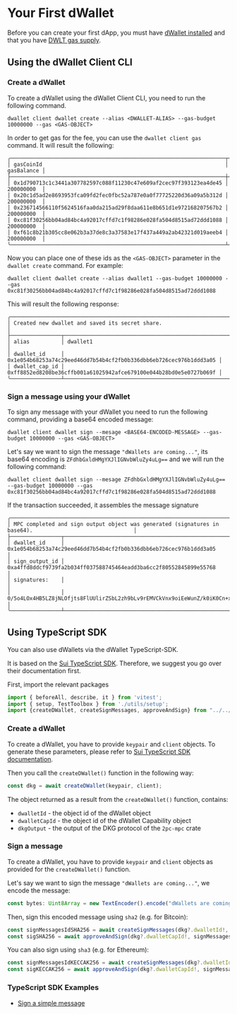 # Your First dWallet

Before you can create your first dApp, you must have [dWallet installed](install-dwallet.mdx) and that you have [DWLT gas supply](./get-tokens).

## Using the dWallet Client CLI
### Create a dWallet

To create a dWallet using the dWallet Client CLI, you need to run the following command.
```shell
dwallet client dwallet create --alias <DWALLET-ALIAS> --gas-budget 10000000 --gas <GAS-OBJECT>
```

In order to get gas for the fee, you can use the `dwallet client gas` command. It will result the following:

```shell
╭────────────────────────────────────────────────────────────────────┬────────────╮
│ gasCoinId                                                          │ gasBalance │
├────────────────────────────────────────────────────────────────────┼────────────┤
│ 0x1d790713c1c3441a307782597c088f11230c47e609af2cec97f393123ea4de45 │ 200000000  │
│ 0x20c1d5ad2e8693953fca09fd2fec0fbc52a787e0a0f77725220d36a09a5b312d │ 200000000  │
│ 0x236714566110f5624516faa0da215ad29f8daa611e8b651d1e972168207567b2 │ 200000000  │
│ 0xc81f30256bb04ad84bc4a92017cffd7c1f98286e028fa504d8515ad72ddd1088 │ 200000000  │
│ 0xf61c8b21b305cc8e062b3a37de8c3a37583e17f437a449a2ab42321d019aeeb4 │ 200000000  │
╰────────────────────────────────────────────────────────────────────┴────────────╯
```

Now you can place one of these ids as the `<GAS-OBJECT>` parameter in the `dwallet create` command.
For example:

```shell
dwallet client dwallet create --alias dwallet1 --gas-budget 10000000 --gas 0xc81f30256bb04ad84bc4a92017cffd7c1f98286e028fa504d8515ad72ddd1088
```

This will result the following response:

```shell
╭─────────────────────────────────────────────────────────────────────────────────────╮
│ Created new dwallet and saved its secret share.                                     │
├────────────────┬────────────────────────────────────────────────────────────────────┤
│ alias          │ dwallet1                                                           │
│ dwallet_id     │ 0x1e054b68253a74c29eed46dd7b54b4cf2fb0b336dbb6eb726cec976b1ddd3a05 │
│ dwallet_cap_id │ 0xff8852ed8208be36cffb001a61025942afce679100e044b28bd0e5e0727b069f │
╰────────────────┴────────────────────────────────────────────────────────────────────╯
```

### Sign a message using your dWallet

To sign any message with your dWallet you need to run the following command, providing a base64 encoded message:

```shell
dwallet client dwallet sign --mesage <BASE64-ENCODED-MESSAGE> --gas-budget 10000000 --gas <GAS-OBJECT>
```

Let's say we want to sign the message `"dWallets are coming..."`, its base64 encoding is `ZFdhbGxldHMgYXJlIGNvbWluZy4uLg==` and we will run the following command:

```shell
dwallet client dwallet sign --mesage ZFdhbGxldHMgYXJlIGNvbWluZy4uLg== --gas-budget 10000000 --gas 0xc81f30256bb04ad84bc4a92017cffd7c1f98286e028fa504d8515ad72ddd1088
```

If the transaction succeeded, it assembles the message signature

```shell
╭───────────────────────────────────────────────────────────────────────────────────────────────────────────╮
│ MPC completed and sign output object was generated (signatures in base64).                                │
├────────────────┬──────────────────────────────────────────────────────────────────────────────────────────┤
│ dwallet_id     │ 0x1e054b68253a74c29eed46dd7b54b4cf2fb0b336dbb6eb726cec976b1ddd3a05                       │
│ sign_output_id │ 0xa4ffd8ddcf9739fa2b034ff037588745464eadd3ba6cc2f80552845899e55768                       │
│ signatures:    │                                                                                          │
│                │ 0/5o4LOx4HB5LZ8jNLOfjts8FlUUlirZSbL2zh9bLv9rEMVCkVnx9oiEeWunZ/k0iK0Cn+xtWVphaaJnxi93Lg== │
╰────────────────┴──────────────────────────────────────────────────────────────────────────────────────────╯
```

## Using TypeScript SDK

You can also use dWallets via the dWallet TypeScript-SDK.

It is based on the [Sui TypeScript SDK](https://sdk.mystenlabs.com/typescript). Therefore, we suggest you go over their documentation first.

First, import the relevant packages
```typescript
import { beforeAll, describe, it } from 'vitest';
import { setup, TestToolbox } from './utils/setup';
import {createDWallet, createSignMessages, approveAndSign} from "../../src/signature-mpc";
```

### Create a dWallet

To create a dWallet, you have to provide `keypair` and `client` objects. To generate these parameters, please refer to [Sui TypeScript SDK documentation](https://sdk.mystenlabs.com/typescript).

Then you call the `createDWallet()` function in the following way:
```typescript
const dkg = await createDWallet(keypair, client);
```

The object returned as a result from the `createDWallet()` function, contains:
* `dwalletId` - the object id of the dWallet object
* `dwalletCapId` - the object id of the dWallet Capability object
* `dkgOutput` - the output of the DKG protocol of the `2pc-mpc` crate 

### Sign a message

To create a dWallet, you have to provide `keypair` and `client` objects as provided for the `createDWallet()` function.

Let's say we want to sign the message `"dWallets are coming..."`, we encode the message:
```typescript
const bytes: Uint8Array = new TextEncoder().encode("dWallets are coming...");
```

Then, sign this encoded message using `sha2` (e.g. for Bitcoin):
```typescript
const signMessagesIdSHA256 = await createSignMessages(dkg?.dwalletId!, dkg?.dkgOutput, [bytes], "SHA256", keypair, client);
const sigSHA256 = await approveAndSign(dkg?.dwalletCapId!, signMessagesIdSHA256!, [bytes], keypair, client);
```

You can also sign using `sha3` (e.g. for Ethereum):
```typescript
const signMessagesIdKECCAK256 = await createSignMessages(dkg?.dwalletId!, dkg?.dkgOutput, [bytes], "KECCAK256", keypair, client);
const sigKECCAK256 = await approveAndSign(dkg?.dwalletCapId!, signMessagesIdKECCAK256!, [bytes], keypair, client);
```

### TypeScript SDK Examples
* [Sign a simple message](https://github.com/dwallet-labs/dwallet-network/blob/sign-ia-wasm/sdk/typescript/test/e2e/signature-mpc.test.ts)